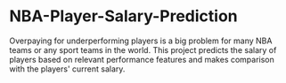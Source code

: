 # NBA-Player-Salary-Prediction
Overpaying for underperforming players is a big problem for many NBA teams or any sport teams in the world. This project predicts the salary of players based on relevant performance features and makes comparison with the players' current salary.
